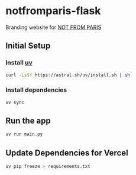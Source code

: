 # notfromparis-flask

Branding website for <a href="https://www.notfromparismusic.com" target="_blank">NOT FROM PARIS</a>

## Initial Setup

### Install [uv](https://docs.astral.sh/uv/getting-started/installation/)

```bash
curl -LsSf https://astral.sh/uv/install.sh | sh
```

### Install dependencies

```bash
uv sync
```

## Run the app

```bash
uv run main.py
```

## Update Dependencies for Vercel

```bash
uv pip freeze > requirements.txt
```
